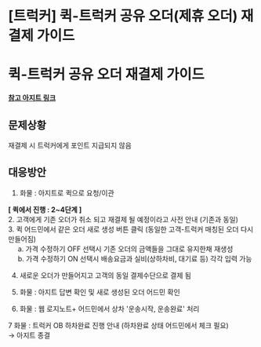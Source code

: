 # [트럭커] 퀵-트럭커 공유 오더(제휴 오더) 재결제 가이드

**퀵-트럭커 공유 오더 재결제 가이드**
=======================

[**참고 아지트 링크**](https://ext.agit.in/g/300083464/wall/403599651)

**문제상황**
--------

재결제 시 트럭커에게 포인트 지급되지 않음

**대응방안**
--------

1. 화물 : 아지트로 퀵으로 요청/이관

**[ 퀵에서 진행 : 2~4단계 ]**  
2. 고객에게 기존 오더가 취소 되고 재결제 될 예정이라고 사전 안내 (기존과 동일)  
3. 퀵 어드민에서 같은 오더 새로 생성 버튼 클릭 (동일한 고객-트럭커 매칭된 오더 다시 만들어짐)  
     a. 가격 수정하기 OFF 선택시 기존 오더의 금액들을 그대로 유지한채 재생성  
     b. 가격 수정하기 ON 선택시 배송요금과 실비(상하차비, 대기료 등) 각각 입력 가능

4. 새로운 오더가 만들어지고 고객의 동일 결제수단으로 결제 됨  
  
5. 화물 : 아지트 답변 확인 및 새로 생성된 오더 어드민 확인  
  
6. 화물 : 웹 로지노트+ 어드민에서 상차 '운송시작, 운송완료' 처리  
  
7 화물 : 트럭커 OB 하차완료 진행 안내 (하차완료 상태 어드민에서 체크 필요)  
→ 아지트 종결
